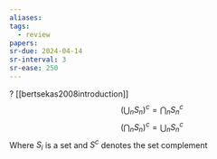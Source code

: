 ```yaml
---
aliases: 
tags:
  - review
papers:
sr-due: 2024-04-14
sr-interval: 3
sr-ease: 250
---
```

?
[[bertsekas2008introduction]]
$$\left(\bigcup_{n} S_{n}\right)^{c} = \bigcap_{n} S_{n}^{c}$$
$$\left(\bigcap_{n} S_{n}\right)^{c} = \bigcup_{n} S_{n}^{c}$$
Where $S_i$  is a set and $S^{c}$ denotes the set complement
